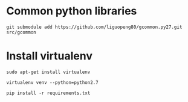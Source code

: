 # Common python libraries 

```shell script
git submodule add https://github.com/liguopeng80/gcommon.py27.git src/gcommon
```


# Install virtualenv

```shell script
sudo apt-get install virtualenv

virtualenv venv --python=python2.7

pip install -r requirements.txt
```

